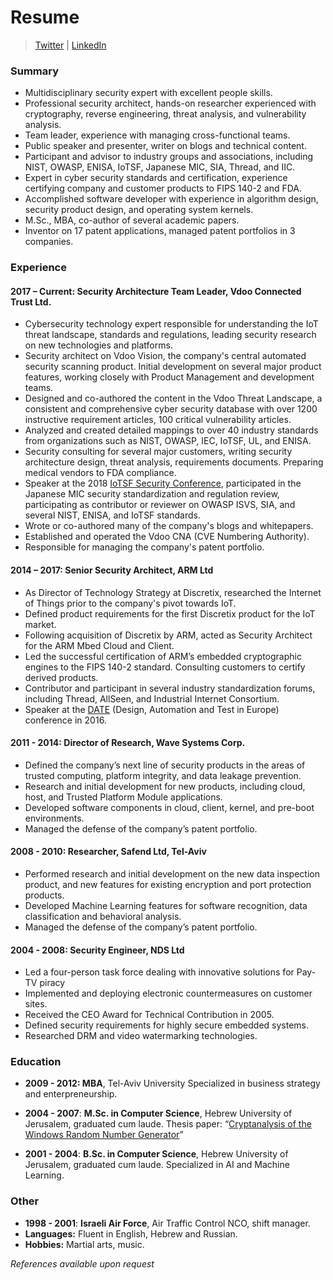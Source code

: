 # Resume

> [Twitter](https://twitter.com/leodorrendorf) | [LinkedIn](https://www.linkedin.com/in/leo-dorrendorf-604679)

### Summary

* Multidisciplinary security expert with excellent people skills.
* Professional security architect, hands-on researcher experienced with cryptography, reverse engineering, threat analysis, and vulnerability analysis.
* Team leader, experience with managing cross-functional teams.
* Public speaker and presenter, writer on blogs and technical content.
* Participant and advisor to industry groups and associations, including NIST, OWASP, ENISA, IoTSF, Japanese MIC, SIA, Thread, and IIC.
* Expert in cyber security standards and certification, experience certifying company and customer products to FIPS 140-2 and FDA.
* Accomplished software developer with experience in algorithm design, security product design, and operating system kernels.
* M.Sc., MBA, co-author of several academic papers.
* Inventor on 17 patent applications, managed patent portfolios in 3 companies.

### Experience

#### 2017 – Current: Security Architecture Team Leader, Vdoo Connected Trust Ltd.

* Cybersecurity technology expert responsible for understanding the IoT threat landscape, standards and regulations, leading security research on new technologies and platforms.
* Security architect on Vdoo Vision, the company's central automated security scanning product. Initial development on several major product features, working closely with Product Management and development teams.
* Designed and co-authored the content in the Vdoo Threat Landscape, a consistent and comprehensive cyber security database with over 1200 instructive requirement articles, 100 critical vulnerability articles.
* Analyzed and created detailed mappings to over 40 industry standards from organizations such as NIST, OWASP, IEC, IoTSF, UL, and ENISA.
* Security consulting for several major customers, writing security architecture design, threat analysis, requirements documents. Preparing medical vendors to FDA compliance.
* Speaker at the 2018 [IoTSF Security Conference](https://iotsfconference.com/talks-iotsf-conference-2018/), participated in the Japanese MIC security standardization and regulation review, participating as contributor or reviewer on OWASP ISVS, SIA, and several NIST, ENISA, and IoTSF standards.
* Wrote or co-authored many of the company's blogs and whitepapers. 
* Established and operated the Vdoo CNA (CVE Numbering Authority).
* Responsible for managing the company's patent portfolio.


#### 2014 – 2017: Senior Security Architect, ARM Ltd

* As Director of Technology Strategy at Discretix, researched the Internet of Things prior to the company's pivot towards IoT.
* Defined product requirements for the first Discretix product for the IoT market. 
* Following acquisition of Discretix by ARM, acted as Security Architect for the ARM Mbed Cloud and Client.
* Led the successful certification of ARM’s embedded cryptographic engines to the FIPS 140-2 standard. Consulting customers to certify derived products. 
* Contributor and participant in several industry standardization forums, including Thread, AllSeen, and Industrial Internet Consortium.
* Speaker at the [DATE](https://past.date-conference.com/date16/conference/session/4.1) (Design, Automation and Test in Europe) conference in 2016.

#### 2011 - 2014: Director of Research, Wave Systems Corp.

* Defined the company’s next line of security products in the areas of trusted computing, platform integrity, and data leakage prevention.
* Research and initial development for new products, including cloud, host, and Trusted Platform Module applications.
* Developed software components in cloud, client, kernel, and pre-boot environments. 
* Managed the defense of the company’s patent portfolio.

#### 2008 - 2010: Researcher, Safend Ltd, Tel-Aviv

* Performed research and initial development on the new data inspection product, and new features for existing encryption and port protection products.
* Developed Machine Learning features for software recognition, data classification and behavioral analysis. 
* Managed the defense of the company’s patent portfolio.

#### 2004 - 2008: Security Engineer, NDS Ltd

* Led a four-person task force dealing with innovative solutions for Pay-TV piracy
* Implemented and deploying electronic countermeasures on customer sites. 
* Received the CEO Award for Technical Contribution in 2005.
* Defined security requirements for highly secure embedded systems.
* Researched DRM and video watermarking technologies. 

### Education

* **2009 - 2012: MBA**, Tel-Aviv University
Specialized in business strategy and enterpreneurship.

* **2004 - 2007**: **M.Sc. in Computer Science**, Hebrew University of Jerusalem, graduated cum laude.
Thesis paper: “[Cryptanalysis of the Windows Random Number Generator](https://www.cs.huji.ac.il/~dolev/pubs/thesis/msc-thesis-leo.pdf)”

* **2001 - 2004**: **B.Sc. in Computer Science**, Hebrew University of Jerusalem, graduated cum laude.
Specialized in AI and Machine Learning. 

### Other

* **1998 - 2001**: **Israeli Air Force**, Air Traffic Control NCO, shift manager.
* **Languages:** Fluent in English, Hebrew and Russian. 
* **Hobbies:** Martial arts, music.

*References available upon request*
